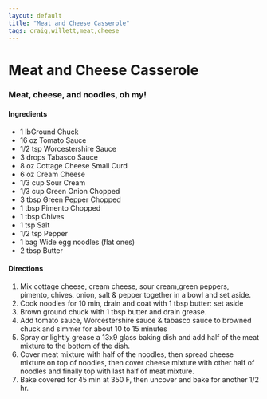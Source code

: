 ```yaml
---
layout: default
title: "Meat and Cheese Casserole"
tags: craig,willett,meat,cheese
---
```

# Meat and Cheese Casserole

### Meat, cheese, and noodles, oh my!

#### Ingredients
- 1 lbGround Chuck
- 16 oz Tomato Sauce
- 1/2 tsp Worcestershire Sauce
- 3 drops Tabasco Sauce
- 8 oz Cottage Cheese Small Curd
- 6 oz Cream Cheese
- 1/3 cup Sour Cream
- 1/3 cup Green Onion Chopped
- 3 tbsp Green Pepper Chopped
- 1 tbsp Pimento Chopped
- 1 tbsp Chives
- 1 tsp Salt
- 1/2 tsp Pepper
- 1 bag Wide egg noodles (flat ones)
- 2 tbsp Butter

#### Directions
1. Mix cottage cheese, cream cheese, sour cream,green peppers, pimento, chives, onion, salt & pepper together in a bowl and set aside.
2. Cook noodles for 10 min, drain and coat with 1 tbsp butter: set aside
3. Brown ground chuck with 1 tbsp butter and drain grease.
3. Add tomato sauce, Worcestershire sauce & tabasco sauce to browned chuck and simmer for about 10 to 15 minutes
4. Spray or lightly grease a 13x9 glass baking dish and add half of the meat mixture to the bottom of the dish.
5. Cover meat mixture with half of the noodles, then spread cheese mixture on top of noodles, then cover cheese mixture with other half of noodles and finally top with last half of meat mixture.
6. Bake covered for 45 min at 350 F, then uncover and bake for another 1/2 hr.

